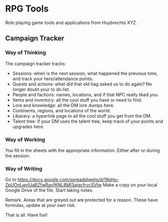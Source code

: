 # RPG Tools
Role playing game tools and applications from Huybrechts XYZ.

## Campaign Tracker
### Way of Thinking
The campaign tracker tracks:
- Sessions: when is the next session, what happened the previous time, and track your hero/attendance points.
- Quests and actions: what did that old hag asked us to do again? No longer doubt your to do list.
- People and factions: names, locations, and if that NPC really liked you.
- Items and inventory: all the cool stuff you have or need to find.
- Lore and knowledge: all the DM lore dumps here.
- Continents, regions, and locations of the world.
- Libarary: a hyperlink page to all the cool stuff you get from the DM.
- Talent tree: if your DM uses the talent tree, keep track of your points and upgrades here.

### Way of Working
You fill in the sheets with the appropriate information.
Either after or during the session.

### Way of Writing
Go to https://docs.google.com/spreadsheets/d/19qHu-ZpUOnLwrlUaBZfwRavfKNL8MI3ajgcfrycSVIw
Make a copy on your local Google Drive of the file. 
Start taking notes.

Remark.
Areas that are greyed out are protected for a reason. These have formulas, update at your own risk.

That is all. Have fun!
